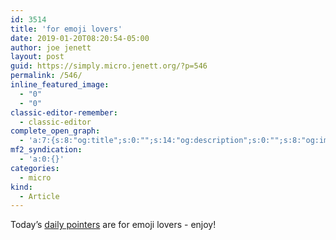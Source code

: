 ```yaml
---
id: 3514
title: 'for emoji lovers'
date: 2019-01-20T08:20:54-05:00
author: joe jenett
layout: post
guid: https://simply.micro.jenett.org/?p=546
permalink: /546/
inline_featured_image:
  - "0"
  - "0"
classic-editor-remember:
  - classic-editor
complete_open_graph:
  - 'a:7:{s:8:"og:title";s:0:"";s:14:"og:description";s:0:"";s:8:"og:image";s:0:"";s:7:"og:type";s:0:"";s:12:"twitter:card";s:7:"summary";s:19:"twitter:description";s:0:"";s:15:"twitter:creator";s:0:"";}'
mf2_syndication:
  - 'a:0:{}'
categories:
  - micro
kind:
  - Article
---
```

Today’s [daily pointers](https://pointers.dailywebthing.com/01-20-19/ "daily pointers") are for emoji lovers - enjoy!